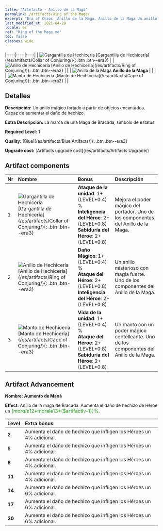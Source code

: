 ```yaml
---
title: "Artefacto - Anillo de la Maga"
permalink: /artifacts/Ring of the Mage/
excerpt: "Era of Chaos  Anillo de la Maga. Anillo de la Maga Un anillo mágico forjado a partir de objetos encantados. Capaz de aumentar el daño de hechizo."
last_modified_at: 2021-04-28
locale: es
ref: "Ring of the Mage.md"
toc: false
classes: wide
---
```


  |:---:|:---:|:---:| 
  | ![Gargantilla de Hechicería](/images/t/artifact_40221.png) [Gargantilla de Hechicería](/es/artifacts/Collar of Conjuring/){: .btn .btn--era3} |   | ![Anillo de Hechicería](/images/t/artifact_40222.png) [Anillo de Hechicería](/es/artifacts/Ring of Conjuring/){: .btn .btn--era3} | 
  |   | ![Anillo de la Maga](/images/t/icon_artifact_22.png) **Anillo de la Maga** |  | 
  |   | ![Manto de Hechicería](/images/t/artifact_40223.png) [Manto de Hechicería](/es/artifacts/Cape of Conjuring/){: .btn .btn--era3} |   | 


## Detalles

 **Descripción:** Un anillo mágico forjado a partir de objetos encantados. Capaz de aumentar el daño de hechizo.

 **Extra Descripción:** La marca de una Maga de Bracada, símbolo de estatus

 **Required Level:** 1

 **Quality:** [Blue](/es/artifacts/Blue Artifacts/){: .btn .btn--era3}

 **Upgrade cost:** [Artifacts upgrade cost](/es/artifacts/Artifacts Upgrade/)



## Artifact components

  | Nr |    Nombre    |   Bonus | Descripción | 
  |:---|:-----------|:--------|:------------| 
  | 1 | ![Gargantilla de Hechicería](/images/t/artifact_40221.png) [Gargantilla de Hechicería](/es/artifacts/Collar of Conjuring/){: .btn .btn--era3} | **Ataque de la unidad**: 1+(LEVEL\*0.4) %<br/>**Inteligencia del Héroe**: 2+(LEVEL\*0.8)<br/>**Sabiduría del Héroe**: 2+(LEVEL\*0.8) | Mejora el poder mágico del portador. Uno de los componentes del Anillo de la Maga. | 
  | 2 | ![Anillo de Hechicería](/images/t/artifact_40222.png) [Anillo de Hechicería](/es/artifacts/Ring of Conjuring/){: .btn .btn--era3} | **Daño Mágico**: 1+(LEVEL\*0.4) %<br/>**Ataque del Héroe**: 2+(LEVEL\*0.8)<br/>**Inteligencia del Héroe**: 2+(LEVEL\*0.8) | Un anillo misterioso con magia fuerte. Uno de los componentes del Anillo de la Maga. | 
  | 3 | ![Manto de Hechicería](/images/t/artifact_40223.png) [Manto de Hechicería](/es/artifacts/Cape of Conjuring/){: .btn .btn--era3} | **Vida de la unidad**: 1+(LEVEL\*0.4) %<br/>**Ataque del Héroe**: 2+(LEVEL\*0.8)<br/>**Sabiduría del Héroe**: 2+(LEVEL\*0.8) | Un manto con un poder mágico centelleante. Uno de los componentes del Anillo de la Maga. | 


## Artifact Advancement

 **Nombre: Aumento de Maná**

 **Effect:** Anillo de la maga de Bracada. Aumenta el daño de hechizo de Héroe un <span style="color: #1ca216;font-size:16px">{$morale12+$morale13*($artifactlv-1)}%</span>.

  |  Level  |    Extra bonus  | 
  |:--------|:----------------| 
  | **2** | Aumenta el daño de hechizo que infligen los Héroes un 4% adicional. | 
  | **5** | Aumenta el daño de hechizo que infligen los Héroes un 4% adicional. | 
  | **8** | Aumenta el daño de hechizo que infligen los Héroes un 4% adicional. | 
  | **11** | Aumenta el daño de hechizo que infligen los Héroes un 4% adicional. | 
  | **14** | Aumenta el daño de hechizo que infligen los Héroes un 6% adicional. | 
  | **17** | Aumenta el daño de hechizo que infligen los Héroes un 6% adicional. | 
  | **20** | Aumenta el daño de hechizo que infligen los Héroes un 6% adicional. | 
